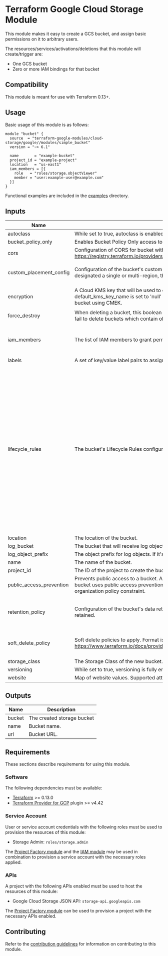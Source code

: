 # Terraform Google Cloud Storage Module

This module makes it easy to create a GCS bucket, and assign basic permissions on it to arbitrary users.

The resources/services/activations/deletions that this module will create/trigger are:

- One GCS bucket
- Zero or more IAM bindings for that bucket

## Compatibility

This module is meant for use with Terraform 0.13+.

## Usage

Basic usage of this module is as follows:

```hcl
module "bucket" {
  source  = "terraform-google-modules/cloud-storage/google//modules/simple_bucket"
  version = "~> 6.1"

  name       = "example-bucket"
  project_id = "example-project"
  location   = "us-east1"
  iam_members = [{
    role   = "roles/storage.objectViewer"
    member = "user:example-user@example.com"
  }]
}
```

Functional examples are included in the
[examples](../../examples/) directory.

<!-- BEGINNING OF PRE-COMMIT-TERRAFORM DOCS HOOK -->
## Inputs

| Name | Description | Type | Default | Required |
|------|-------------|------|---------|:--------:|
| autoclass | While set to true, autoclass is enabled for this bucket. | `bool` | `false` | no |
| bucket\_policy\_only | Enables Bucket Policy Only access to a bucket. | `bool` | `true` | no |
| cors | Configuration of CORS for bucket with structure as defined in https://registry.terraform.io/providers/hashicorp/google/latest/docs/resources/storage_bucket#cors. | `any` | `[]` | no |
| custom\_placement\_config | Configuration of the bucket's custom location in a dual-region bucket setup. If the bucket is designated a single or multi-region, the variable are null. | <pre>object({<br>    data_locations = list(string)<br>  })</pre> | `null` | no |
| encryption | A Cloud KMS key that will be used to encrypt objects inserted into this bucket. If default\_kms\_key\_name is set to 'null' a new keyring and key pair will be created and used to encrypt bucket using CMEK. | <pre>object({<br>    default_kms_key_name = string<br>  })</pre> | `null` | no |
| force\_destroy | When deleting a bucket, this boolean option will delete all contained objects. If false, Terraform will fail to delete buckets which contain objects. | `bool` | `false` | no |
| iam\_members | The list of IAM members to grant permissions on the bucket. | <pre>list(object({<br>    role   = string<br>    member = string<br>  }))</pre> | `[]` | no |
| labels | A set of key/value label pairs to assign to the bucket. | `map(string)` | `null` | no |
| lifecycle\_rules | The bucket's Lifecycle Rules configuration. | <pre>list(object({<br>    # Object with keys:<br>    # - type - The type of the action of this Lifecycle Rule. Supported values: Delete and SetStorageClass.<br>    # - storage_class - (Required if action type is SetStorageClass) The target Storage Class of objects affected by this Lifecycle Rule.<br>    action = any<br><br>    # Object with keys:<br>    # - age - (Optional) Minimum age of an object in days to satisfy this condition.<br>    # - created_before - (Optional) Creation date of an object in RFC 3339 (e.g. 2017-06-13) to satisfy this condition.<br>    # - with_state - (Optional) Match to live and/or archived objects. Supported values include: "LIVE", "ARCHIVED", "ANY".<br>    # - matches_storage_class - (Optional) Storage Class of objects to satisfy this condition. Supported values include: MULTI_REGIONAL, REGIONAL, NEARLINE, COLDLINE, STANDARD, DURABLE_REDUCED_AVAILABILITY.<br>    # - matches_prefix - (Optional) One or more matching name prefixes to satisfy this condition.<br>    # - matches_suffix - (Optional) One or more matching name suffixes to satisfy this condition<br>    # - num_newer_versions - (Optional) Relevant only for versioned objects. The number of newer versions of an object to satisfy this condition.<br>    condition = any<br>  }))</pre> | `[]` | no |
| location | The location of the bucket. | `string` | n/a | yes |
| log\_bucket | The bucket that will receive log objects. | `string` | `null` | no |
| log\_object\_prefix | The object prefix for log objects. If it's not provided, by default GCS sets this to this bucket's name | `string` | `null` | no |
| name | The name of the bucket. | `string` | n/a | yes |
| project\_id | The ID of the project to create the bucket in. | `string` | n/a | yes |
| public\_access\_prevention | Prevents public access to a bucket. Acceptable values are inherited or enforced. If inherited, the bucket uses public access prevention, only if the bucket is subject to the public access prevention organization policy constraint. | `string` | `"inherited"` | no |
| retention\_policy | Configuration of the bucket's data retention policy for how long objects in the bucket should be retained. | <pre>object({<br>    is_locked        = bool<br>    retention_period = number<br>  })</pre> | `null` | no |
| soft\_delete\_policy | Soft delete policies to apply. Format is the same as described in provider documentation https://www.terraform.io/docs/providers/google/r/storage_bucket.html#nested_soft_delete_policy | <pre>object({<br>    retention_duration_seconds = optional(number)<br>  })</pre> | `{}` | no |
| storage\_class | The Storage Class of the new bucket. | `string` | `null` | no |
| versioning | While set to true, versioning is fully enabled for this bucket. | `bool` | `true` | no |
| website | Map of website values. Supported attributes: main\_page\_suffix, not\_found\_page | `map(any)` | `{}` | no |

## Outputs

| Name | Description |
|------|-------------|
| bucket | The created storage bucket |
| name | Bucket name. |
| url | Bucket URL. |

<!-- END OF PRE-COMMIT-TERRAFORM DOCS HOOK -->

## Requirements

These sections describe requirements for using this module.

### Software

The following dependencies must be available:

- [Terraform][terraform] >= 0.13.0
- [Terraform Provider for GCP][terraform-provider-gcp] plugin >= v4.42

### Service Account

User or service account credentials with the following roles must be used to provision the resources of this module:

- Storage Admin: `roles/storage.admin`

The [Project Factory module][project-factory-module] and the
[IAM module][iam-module] may be used in combination to provision a
service account with the necessary roles applied.

### APIs

A project with the following APIs enabled must be used to host the
resources of this module:

- Google Cloud Storage JSON API: `storage-api.googleapis.com`

The [Project Factory module][project-factory-module] can be used to
provision a project with the necessary APIs enabled.

## Contributing

Refer to the [contribution guidelines](./CONTRIBUTING.md) for
information on contributing to this module.

[iam-module]: https://registry.terraform.io/modules/terraform-google-modules/iam/google
[project-factory-module]: https://registry.terraform.io/modules/terraform-google-modules/project-factory/google
[terraform-provider-gcp]: https://www.terraform.io/docs/providers/google/index.html
[terraform]: https://www.terraform.io/downloads.html
